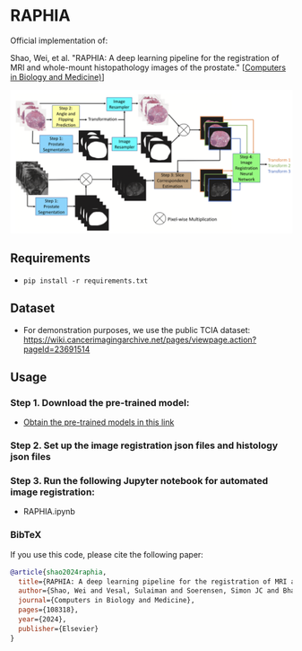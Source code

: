 # RAPHIA
Official implementation of: 

Shao, Wei, et al. "RAPHIA: A deep learning pipeline for the registration of MRI and whole-mount histopathology images of the prostate."  [[Computers in Biology and Medicine)]((https://doi.org/10.1016/j.compbiomed.2024.108318))]

![](RAPHIA_Pipeline.png)

## Requirements
* `pip install -r requirements.txt`

## Dataset
- For demonstration purposes, we use the public TCIA dataset: https://wiki.cancerimagingarchive.net/pages/viewpage.action?pageId=23691514

## Usage
### Step 1. Download the pre-trained model:
* [Obtain the pre-trained models in this link](https://drive.google.com/drive/folders/1QrvcQHZupHxyvaZZFl1hZI3apN3uK7Vq?usp=sharing)

### Step 2. Set up the image registration json files and histology json files

### Step 3. Run the following Jupyter notebook for automated image registration:
* RAPHIA.ipynb

### BibTeX
If you use this code, please cite the following paper:

```bibtex
@article{shao2024raphia,
  title={RAPHIA: A deep learning pipeline for the registration of MRI and whole-mount histopathology images of the prostate},
  author={Shao, Wei and Vesal, Sulaiman and Soerensen, Simon JC and Bhattacharya, Indrani and Golestani, Negar and Yamashita, Rikiya and Kunder, Christian A and Fan, Richard E and Ghanouni, Pejman and Brooks, James D and others},
  journal={Computers in Biology and Medicine},
  pages={108318},
  year={2024},
  publisher={Elsevier}
}
